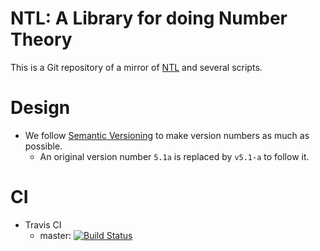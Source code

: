 # NTL: A Library for doing Number Theory

This is a Git repository of a mirror of [NTL](http://www.shoup.net/ntl/) and several scripts.

# Design

- We follow [Semantic Versioning](http://semver.org/) to make version numbers as much as possible.
    - An original version number `5.1a` is replaced by `v5.1-a` to follow it.

# CI

- Travis CI
    - master: [![Build Status](https://travis-ci.org/tell/ntl-unix.svg?branch=master)](https://travis-ci.org/tell/ntl-unix)

